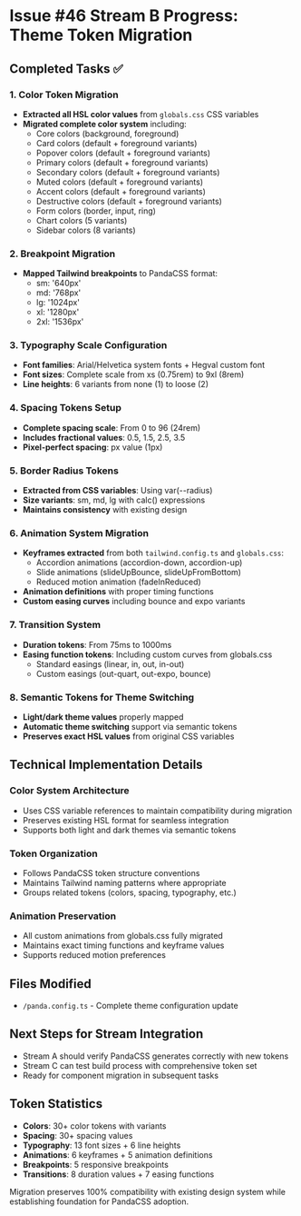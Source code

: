 # Issue #46 Stream B Progress: Theme Token Migration

## Completed Tasks ✅

### 1. Color Token Migration
- **Extracted all HSL color values** from `globals.css` CSS variables
- **Migrated complete color system** including:
  - Core colors (background, foreground)
  - Card colors (default + foreground variants)
  - Popover colors (default + foreground variants)  
  - Primary colors (default + foreground variants)
  - Secondary colors (default + foreground variants)
  - Muted colors (default + foreground variants)
  - Accent colors (default + foreground variants)
  - Destructive colors (default + foreground variants)
  - Form colors (border, input, ring)
  - Chart colors (5 variants)
  - Sidebar colors (8 variants)

### 2. Breakpoint Migration
- **Mapped Tailwind breakpoints** to PandaCSS format:
  - sm: '640px'
  - md: '768px'
  - lg: '1024px'
  - xl: '1280px'
  - 2xl: '1536px'

### 3. Typography Scale Configuration
- **Font families**: Arial/Helvetica system fonts + Hegval custom font
- **Font sizes**: Complete scale from xs (0.75rem) to 9xl (8rem)
- **Line heights**: 6 variants from none (1) to loose (2)

### 4. Spacing Tokens Setup
- **Complete spacing scale**: From 0 to 96 (24rem)
- **Includes fractional values**: 0.5, 1.5, 2.5, 3.5
- **Pixel-perfect spacing**: px value (1px)

### 5. Border Radius Tokens
- **Extracted from CSS variables**: Using var(--radius)
- **Size variants**: sm, md, lg with calc() expressions
- **Maintains consistency** with existing design

### 6. Animation System Migration
- **Keyframes extracted** from both `tailwind.config.ts` and `globals.css`:
  - Accordion animations (accordion-down, accordion-up)
  - Slide animations (slideUpBounce, slideUpFromBottom)  
  - Reduced motion animation (fadeInReduced)
- **Animation definitions** with proper timing functions
- **Custom easing curves** including bounce and expo variants

### 7. Transition System
- **Duration tokens**: From 75ms to 1000ms
- **Easing function tokens**: Including custom curves from globals.css
  - Standard easings (linear, in, out, in-out)
  - Custom easings (out-quart, out-expo, bounce)

### 8. Semantic Tokens for Theme Switching
- **Light/dark theme values** properly mapped
- **Automatic theme switching** support via semantic tokens
- **Preserves exact HSL values** from original CSS variables

## Technical Implementation Details

### Color System Architecture
- Uses CSS variable references to maintain compatibility during migration
- Preserves existing HSL format for seamless integration
- Supports both light and dark themes via semantic tokens

### Token Organization
- Follows PandaCSS token structure conventions
- Maintains Tailwind naming patterns where appropriate
- Groups related tokens (colors, spacing, typography, etc.)

### Animation Preservation  
- All custom animations from globals.css fully migrated
- Maintains exact timing functions and keyframe values
- Supports reduced motion preferences

## Files Modified
- `/panda.config.ts` - Complete theme configuration update

## Next Steps for Stream Integration
- Stream A should verify PandaCSS generates correctly with new tokens
- Stream C can test build process with comprehensive token set
- Ready for component migration in subsequent tasks

## Token Statistics
- **Colors**: 30+ color tokens with variants
- **Spacing**: 30+ spacing values
- **Typography**: 13 font sizes + 6 line heights
- **Animations**: 6 keyframes + 5 animation definitions
- **Breakpoints**: 5 responsive breakpoints
- **Transitions**: 8 duration values + 7 easing functions

Migration preserves 100% compatibility with existing design system while establishing foundation for PandaCSS adoption.